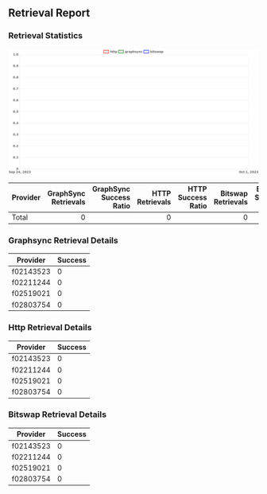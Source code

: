 ## Retrieval Report
### Retrieval Statistics
<img src="https://raw.githubusercontent.com/data-preservation-programs/filplus-checker-assets/main/filecoin-project/filecoin-plus-large-datasets/issues/2116/1695871319711.png"/>

| Provider | GraphSync Retrievals | GraphSync Success Ratio | HTTP Retrievals | HTTP Success Ratio | Bitswap Retrievals | Bitswap Success Ratio |
| :------- | -------------------: | ----------------------: | --------------: | -----------------: | -----------------: | --------------------: |
| Total    |                    0 |                         |               0 |                    |                  0 |                       |

### Graphsync Retrieval Details
| Provider  | Success |
| --------- | ------- |
| f02143523 | 0       |
| f02211244 | 0       |
| f02519021 | 0       |
| f02803754 | 0       |

### Http Retrieval Details
| Provider  | Success |
| --------- | ------- |
| f02143523 | 0       |
| f02211244 | 0       |
| f02519021 | 0       |
| f02803754 | 0       |

### Bitswap Retrieval Details
| Provider  | Success |
| --------- | ------- |
| f02143523 | 0       |
| f02211244 | 0       |
| f02519021 | 0       |
| f02803754 | 0       |
